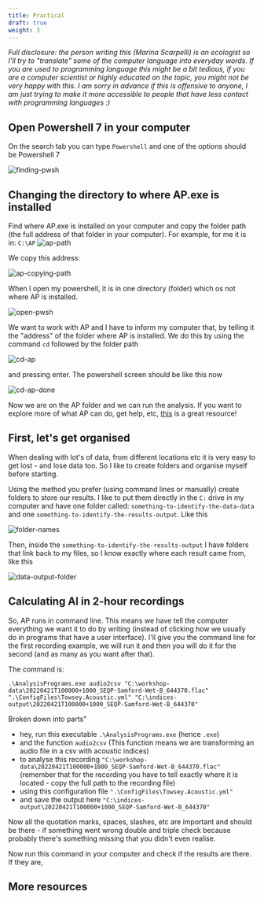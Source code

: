 ```yaml
---
title: Practical
draft: true
weight: 3
---
```

*Full disclosure: the person writing this (Marina Scarpelli) is an ecologist so I'll try to "translate" some of the computer language into everyday words. If you are used to programming language this might be a bit tedious, if you are a computer scientist or highly educated on the topic, you might not be very happy with this. I am sorry in advance if this is offensive to anyone, I am just trying to make it more accessible to people that have less contact with programming languages :)*

## Open Powershell 7 in your computer

On the search tab you can type `Powershell` and one of the options should be Powershell 7

![finding-pwsh](./finding-pwsh.png)

## Changing the directory to where AP.exe is installed

Find where AP.exe is installed on your computer and copy the folder path (the full address of that folder in your computer). For example, for me it is in: `C:\AP`
![ap-path](./AP-path.PNG)

We copy this address:

![ap-copying-path](./AP-copying-path.png)

When I open my powershell, it is in one directory (folder) which os not where AP is installed. 

![open-pwsh](./open-pwsh.PNG)

We want to work with AP and I have to inform my computer that, by telling it the "address" of the folder where AP is installed. We do this by using the command `cd` followed by the folder path 

![cd-ap](./cd-ap.PNG)

and pressing enter. The powershell screen should be like this now 

![cd-ap-done](./cd-ap-done.PNG)

Now we are on the AP folder and we can run the analysis. If you want to explore more of what AP can do, get help, etc, [this](https://ap.qut.ecoacoustics.info/tutorials/01-usingap/practical?tabs=windows) is a great resource!

## First, let's get organised

When dealing with lot's of data, from different locations etc it is very easy to get lost - and lose data too. So I like to create folders and organise myself before starting.

Using the method you prefer (using command lines or manually) create folders to store our results. I like to put them directly in the `C:` drive in my computer and have one folder called: `something-to-identify-the-data-data` and one `something-to-identify-the-results-output`. Like this


![folder-names](./folder-names.png)



Then, inside the `something-to-identify-the-results-output` I have folders that link back to my files, so I know exactly where each result came from, like this



![data-output-folder](./data-output-folders.png)

## Calculating AI in 2-hour recordings

So, AP runs in command line. This means we have tell the computer everything we want it to do by writing (instead of clicking how we usually do in programs that have a user interface). I'll give you the command line for the first recording example, we will run it and then you will do it for the second (and as many as you want after that).

The command is:

`.\AnalysisPrograms.exe audio2csv "C:\workshop-data\20220421T100000+1000_SEQP-Samford-Wet-B_644370.flac" ".\ConfigFiles\Towsey.Acoustic.yml" "C:\indices-output\20220421T100000+1000_SEQP-Samford-Wet-B_644370"`

Broken down into parts"

- hey, run this executable `.\AnalysisPrograms.exe` (hence `.exe`) 
- and the function `audio2csv` (This function means we are transforming an audio file in a csv with acoustic indices) 
- to analyse this recording `"C:\workshop-data\20220421T100000+1000_SEQP-Samford-Wet-B_644370.flac"` (remember that for the recording you have to tell exactly where it is located - copy the full path to the recording file) 
- using this configuration file `".\ConfigFiles\Towsey.Acoustic.yml"`
- and save the output here `"C:\indices-output\20220421T100000+1000_SEQP-Samford-Wet-B_644370"`

Now all the quotation marks, spaces, slashes, etc are important and should be there - if something went wrong double and triple check because probably there's something missing that you didn't even realise.



Now run this command in your computer and check if the results are there. If they are, 

## More resources
